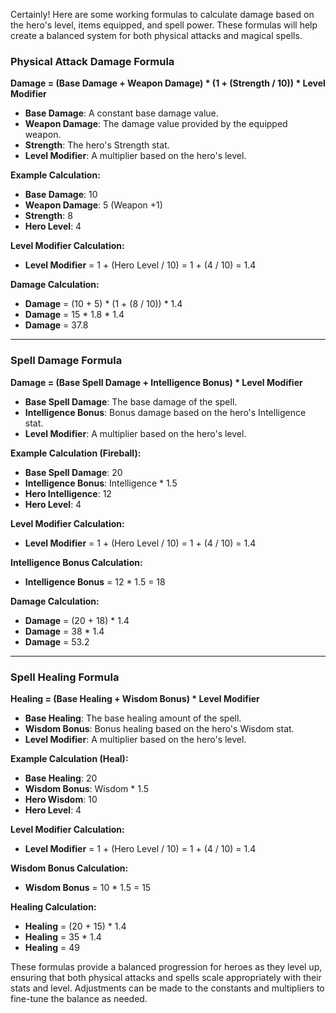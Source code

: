 Certainly! Here are some working formulas to calculate damage based on the hero's level, items equipped, and spell power. These formulas will help create a balanced system for both physical attacks and magical spells.

### Physical Attack Damage Formula

**Damage = (Base Damage + Weapon Damage) \* (1 + (Strength / 10)) \* Level Modifier**

*   **Base Damage**: A constant base damage value.
*   **Weapon Damage**: The damage value provided by the equipped weapon.
*   **Strength**: The hero's Strength stat.
*   **Level Modifier**: A multiplier based on the hero's level.

**Example Calculation:**

*   **Base Damage**: 10
*   **Weapon Damage**: 5 (Weapon +1)
*   **Strength**: 8
*   **Hero Level**: 4

**Level Modifier Calculation:**

*   **Level Modifier** = 1 + (Hero Level / 10) = 1 + (4 / 10) = 1.4

**Damage Calculation:**

*   **Damage** = (10 + 5) \* (1 + (8 / 10)) \* 1.4
*   **Damage** = 15 \* 1.8 \* 1.4
*   **Damage** = 37.8

---

### Spell Damage Formula

**Damage = (Base Spell Damage + Intelligence Bonus) \* Level Modifier**

*   **Base Spell Damage**: The base damage of the spell.
*   **Intelligence Bonus**: Bonus damage based on the hero's Intelligence stat.
*   **Level Modifier**: A multiplier based on the hero's level.

**Example Calculation (Fireball):**

*   **Base Spell Damage**: 20
*   **Intelligence Bonus**: Intelligence \* 1.5
*   **Hero Intelligence**: 12
*   **Hero Level**: 4

**Level Modifier Calculation:**

*   **Level Modifier** = 1 + (Hero Level / 10) = 1 + (4 / 10) = 1.4

**Intelligence Bonus Calculation:**

*   **Intelligence Bonus** = 12 \* 1.5 = 18

**Damage Calculation:**

*   **Damage** = (20 + 18) \* 1.4
*   **Damage** = 38 \* 1.4
*   **Damage** = 53.2 

---

### Spell Healing Formula

**Healing = (Base Healing + Wisdom Bonus) \* Level Modifier**

*   **Base Healing**: The base healing amount of the spell.
*   **Wisdom Bonus**: Bonus healing based on the hero's Wisdom stat.
*   **Level Modifier**: A multiplier based on the hero's level.

**Example Calculation (Heal):**

*   **Base Healing**: 20
*   **Wisdom Bonus**: Wisdom \* 1.5
*   **Hero Wisdom**: 10
*   **Hero Level**: 4

**Level Modifier Calculation:**

*   **Level Modifier** = 1 + (Hero Level / 10) = 1 + (4 / 10) = 1.4

**Wisdom Bonus Calculation:**

*   **Wisdom Bonus** = 10 \* 1.5 = 15

**Healing Calculation:**

*   **Healing** = (20 + 15) \* 1.4
*   **Healing** = 35 \* 1.4
*   **Healing** = 49

These formulas provide a balanced progression for heroes as they level up, ensuring that both physical attacks and spells scale appropriately with their stats and level. Adjustments can be made to the constants and multipliers to fine-tune the balance as needed.
